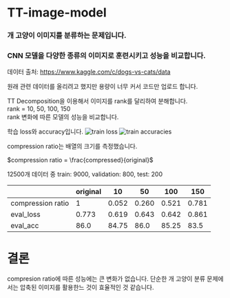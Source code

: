 # TT-image-model
### 개 고양이 이미지를 분류하는 문제입니다.  
### CNN 모델을 다양한 종류의 이미지로 훈련시키고 성능을 비교합니다.

데이터 출처: <https://www.kaggle.com/c/dogs-vs-cats/data>  

원래 관련 데이터를 올리려고 했지만 용량이 너무 커서 코드만 업로드 합니다.

TT Decomposition을 이용해서 이미지를 rank를 달리하여 분해합니다.  
rank = 10, 50, 100, 150  
rank 변화에 따른 모델의 성능을 비교합니다.  

학습 loss와 accuracy입니다.
![train loss](https://github.com/dontempty/TT-image-model/assets/155451345/95a9c8ed-6d85-4de0-a62c-440bf53f62e7)
![train accuracies](https://github.com/dontempty/TT-image-model/assets/155451345/88b01db4-9d35-43b3-a007-4c8c91e2fa29)  

compression ratio는 배열의 크기를 측정했습니다.  

$compression ratio = \frac{compressed}{original}$

12500개 데이터 중 train: 9000, validation: 800, test: 200

|   |original |10|50|100|150|
|---|---------|---|---|---|---|
|compression ratio|1|0.052|0.260|0.521|0.781|
|eval_loss|0.773|0.619|0.643|0.642|0.861|
|eval_acc|86.0|84.75|86.0|85.25|83.5|

# 결론
compresion ratio에 따른 성능에는 큰 변화가 없습니다. 
단순한 개 고양이 분류 문제에서는 압축된 이미지를 활용한느 것이 효율적인 것 같습니다.

